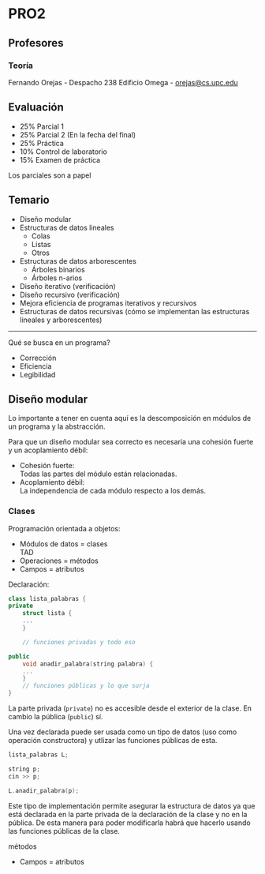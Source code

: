 # PRO2

## Profesores
### Teoría
Fernando Orejas - Despacho 238 Edificio Omega - orejas@cs.upc.edu

## Evaluación
- 25% Parcial 1
- 25% Parcial 2 (En la fecha del final)
- 25% Práctica
- 10% Control de laboratorio
- 15% Examen de práctica

Los parciales son a papel

## Temario
- Diseño modular
- Estructuras de datos lineales
    - Colas
    - Listas
    - Otros
- Estructuras de datos arborescentes
    - Árboles binarios
    - Árboles n-arios
- Diseño iterativo (verificación)
- Diseño recursivo (verificación)
- Mejora eficiencia de programas iterativos y recursivos
- Estructuras de datos recursivas (cómo se implementan las estructuras lineales
y arborescentes)

--- 
 
Qué se busca en un programa?

- Corrección
- Eficiencia
- Legibilidad

## Diseño modular 
Lo importante a tener en cuenta aquí es la descomposición en módulos de un
programa y la abstracción.

Para que un diseño modular sea correcto es necesaria una cohesión fuerte y un
acoplamiento débil:

- Cohesión fuerte: \
    Todas las partes del módulo están relacionadas.
- Acoplamiento débil: \
    La independencia de cada módulo respecto a los demás.

### Clases

Programación orientada a objetos:
- Módulos de datos = clases \
TAD
- Operaciones = métodos
- Campos = atributos

Declaración:

```c++
class lista_palabras {
private
    struct lista {
	...
    }

    // funciones privadas y todo eso

public
    void anadir_palabra(string palabra) {
	...
    }
    // funciones públicas y lo que surja
}
```

La parte privada (```private```) no es accesible desde el exterior de la clase.
En cambio la pública (```public```) sí.

Una vez declarada puede ser usada como un tipo de datos (uso como operación
constructora) y utlizar las funciones públicas de esta.
```c++
lista_palabras L;

string p;
cin >> p;

L.anadir_palabra(p);
```

Este tipo de implementación permite asegurar la estructura de datos ya que está
declarada en la parte privada de la declaración de la clase y no en la pública.
De esta manera para poder modificarla habrá que hacerlo usando las funciones
públicas de la clase.




métodos
- Campos = atributos
